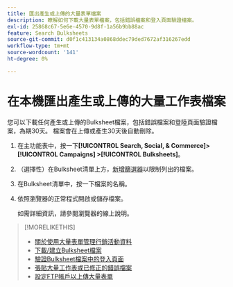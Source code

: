 ```yaml
---
title: 匯出產生或上傳的大量表單檔案
description: 瞭解如何下載大量表單檔案，包括錯誤檔案和登入頁面驗證檔案。
exl-id: 25868c67-5e6e-4570-9d8f-1a56b9bb88ac
feature: Search Bulksheets
source-git-commit: d0f1c413134a0868ddec79ded7672af316267edd
workflow-type: tm+mt
source-wordcount: '141'
ht-degree: 0%

---
```


# 在本機匯出產生或上傳的大量工作表檔案

您可以下載任何產生或上傳的Bulksheet檔案，包括錯誤檔案和登陸頁面驗證檔案，為期30天。 檔案會在上傳或產生30天後自動刪除。

1. 在主功能表中，按一下&#x200B;**[!UICONTROL Search, Social, & Commerce]> [!UICONTROL Campaigns] >[!UICONTROL Bulksheets]**。

1. （選擇性）在Bulksheet清單上方，[新增篩選器](/help/search-social-commerce/common-tasks/data-views/ad-hoc-settings/column-filter-apply-from-column-heading.md)以限制列出的檔案。

1. 在Bulksheet清單中，按一下檔案的名稱。

1. 依照瀏覽器的正常程式開啟或儲存檔案。

   如需詳細資訊，請參閱瀏覽器的線上說明。

>[!MORELIKETHIS]
>
>* [關於使用大量表單管理行銷活動資料](bulksheet-about.md)
>* [下載/建立Bulksheet檔案](/help/search-social-commerce/campaign-management/bulksheets/bulksheet-download.md)
>* [驗證Bulksheet檔案中的登入頁面](bulksheet-validate-landing-pages.md)
>* [張貼大量工作表或已修正的錯誤檔案](bulksheet-post.md)
>* [設定FTP帳戶以上傳大量表單](/help/search-social-commerce/campaign-management/bulksheets/bulksheet-ftp-account.md)

